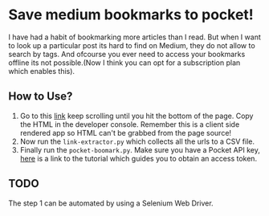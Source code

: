 # Save medium bookmarks to pocket!

I have had a habit of bookmarking more articles than I read. But when I want to look up a particular post its hard to find on Medium, they do not allow to search by tags. And ofcourse you ever need to access your bookmarks offline its not possible.(Now I think you can opt for a subscription plan which enables this).


## How to Use?

1. Go to this [link](medium.com/browse/bookmarks) keep scrolling until you hit the bottom of the page. Copy the HTML in the developer console. Remember this is a client side rendered app so HTML can't be grabbed from the page source!
1. Now run the `link-extractor.py` which collects all the urls to a CSV file.
1. Finally run the `pocket-boomark.py`. Make sure you have a Pocket API key, [here](http://www.jamesfmackenzie.com/getting-started-with-the-pocket-developer-api/) is a link to the tutorial which guides you to obtain an access token.


## TODO

The step 1 can be automated by using a Selenium Web Driver.



